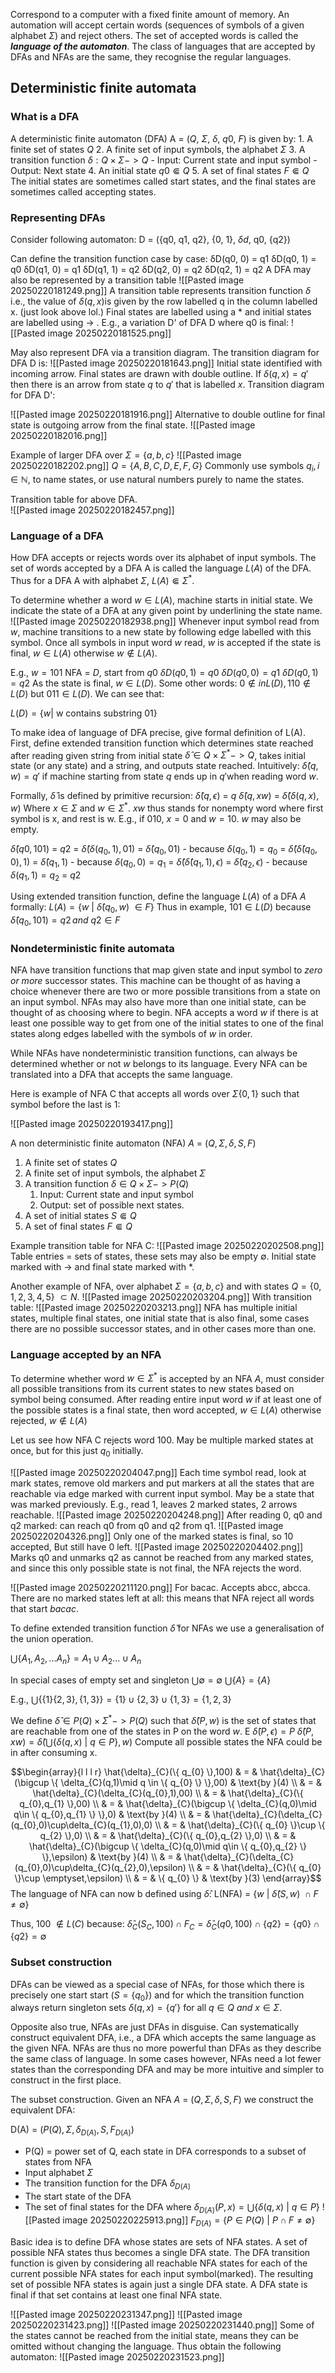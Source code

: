 Correspond to a computer with a fixed finite amount of memory. An automation will accept certain words (sequences of symbols of a given alphabet $\Sigma$) and reject others. The set of accepted words is called the ***language of the automaton***. The class of languages that are accepted by DFAs and NFAs are the same, they recognise the regular languages.

## Deterministic finite automata
### What is a DFA
A deterministic finite automaton (DFA) A = ($Q$, $\Sigma$, $\delta$, $q0$, $F$) is given by:
	1. A finite set of states $Q$
	2. A finite set of input symbols, the alphabet $\Sigma$
	3. A transition function $\delta : Q \times \Sigma -> Q$ 
		- Input: Current state and input symbol
		- Output: Next state
	4. An initial state $q0 \Subset Q$
	5. A set of final states $F \Subset Q$
The initial states are sometimes called start states, and the final states are sometimes called accepting states.

### Representing DFAs
Consider following automaton: 
D = ({q0, q1, q2}, {0, 1}, $\delta d$, q0, {q2})

Can define the transition function case by case:
	δD(q0, 0) = q1 
	δD(q0, 1) = q0 
	δD(q1, 0) = q1 
	δD(q1, 1) = q2 
	δD(q2, 0) = q2 
	δD(q2, 1) = q2
A DFA may also be represented by a transition table 
![[Pasted image 20250220181249.png]]
A transition table represents transition function $\delta$ i.e., the value of $\delta(q,x)$is given by the row labelled q in the column labelled x. (just look above lol.) Final states are labelled using a * and initial states are labelled using → .
E.g., a variation D' of DFA D where q0 is final:
![[Pasted image 20250220181525.png]]

May also represent DFA via a transition diagram. The transition diagram for DFA D is:
![[Pasted image 20250220181643.png]]
Initial state identified with incoming arrow. Final states are drawn with double outline. If $\delta(q,x)=q'$ then there is an arrow from state $q$ to $q'$ that is labelled $x$. 
Transition diagram for DFA D':

![[Pasted image 20250220181916.png]]
Alternative to double outline for final state is outgoing arrow from the final state. 
![[Pasted image 20250220182016.png]]

Example of larger DFA over $\Sigma=\{a,b,c\}$
![[Pasted image 20250220182202.png]]
$Q=\{A,B,C,D,E,F,G\}$
Commonly use symbols $q_i, i \in \mathbb{N}$, to name states, or use natural numbers purely to name the states.

Transition table for above DFA.  
![[Pasted image 20250220182457.png]]

### Language of a DFA
How DFA accepts or rejects words over its alphabet of input symbols. The set of words accepted by a DFA A is called the language $L(A)$ of the DFA. Thus for a DFA A with alphabet $\Sigma$, $L(A) \Subset \Sigma^*$.

To determine whether a word $w \in L(A)$, machine starts in initial state. We indicate the state of a DFA at any given point by underlining the state name. 
![[Pasted image 20250220182938.png]]
Whenever input symbol read from $w$, machine transitions to a new state by following edge labelled with this symbol. Once all symbols in input word $w$ read, $w$ is accepted if the state is final, $w \in L(A)$ otherwise $w \notin L(A)$.

E.g., $w = 101$ NFA = $D$, start from $q0$
	$δD(q0, 1) = q0$
	$δD(q0, 0) = q1$
	$δD(q0, 1) = q2$
As the state is final, $w \in L(D)$. 
Some other words: $0 \notin in L(D), 110 \notin L(D)$ but $011 \in L(D)$. We can see that: 

$L(D) = \{w | \text{ w contains substring } 01\}$

To make idea of language of DFA precise, give formal definition of L(A). First, define extended transition function which determines state reached after reading given string from initial state $\hat{\delta} \in Q \times \Sigma^* -> Q$, takes initial state (or any state) and a string, and outputs state reached.
Intuitively: $\hat{\delta}(q, w) = q'$ if machine starting from state $q$ ends up in $q'$when reading word $w$.

Formally, $\hat{\delta}$ is defined by primitive recursion: 
	$\hat{\delta}(q, \epsilon)$ = $q$
	 $\hat{\delta}(q, xw)$ = $\hat{\delta}(\delta(q,x),w)$
	 Where $x \in \Sigma$ and $w \in \Sigma^*$.
$xw$ thus stands for nonempty word where first symbol is x, and rest is w. E.g., if 010, $x = 0$ and $w = 10$. $w$ may also be empty.

$\hat{\delta}(q0, 101)$ = $q2$
	= $\hat{\delta}(\delta(q_0,1),01)$
	= $\hat{\delta}(q_0,01)$ - because $\delta(q_0, 1) = q_0$
	= $\hat{\delta}(\hat{\delta}(q_0,0),1)$
	= $\hat{\delta}(q_1,1)$ - because $\delta(q_0, 0) = q_1$
	= $\hat{\delta}(\hat{\delta}(q_1,1),\epsilon)$
	= $\hat{\delta}(q_2, \epsilon)$ - because $\delta(q_1, 1) = q_2$
	= $q2$

Using extended transition function, define the language $L(A)$ of a DFA $A$ formally:
	 $L(A) = \{w \ | \ \hat{\delta}(q_0, w) \ \in F\}$
Thus in example, $101 \in L(D)$ because $\hat{\delta}(q_0, 101) = q2 \, and \ q2 \in F$




### Nondeterministic finite automata
NFA have transition functions that map given state and input symbol to *zero or more* successor states. This machine can be thought of as having a choice whenever there are two or more possible transitions from a state on an input symbol. NFAs may also have more than one initial state, can be thought of as choosing where to begin. NFA accepts a word $w$ if there is at least one possible way to get from one of the initial states to one of the final states along edges labelled with the symbols of $w$ in order. 

While NFAs have nondeterministic transition functions, can always be determined whether or not $w$ belongs to its language. Every NFA can be translated into a DFA that accepts the same language. 

Here is example of NFA C that accepts all words over $\Sigma \{0,1\}$ such that symbol before the last is 1:

![[Pasted image 20250220193417.png]]

A non deterministic finite automaton (NFA) $A$ $=$ $(Q, \Sigma, \delta, S, F)$
1. A finite set of states $Q$
2. A finite set of input symbols, the alphabet $\Sigma$
3. A transition function $\delta \in Q \times \Sigma -> P(Q)$
	1. Input: Current state and input symbol
	2. Output: set of possible next states. 
4. A set of initial states $S \Subset Q$
5. A set of final states $F \Subset Q$

Example transition table for NFA C:
	 ![[Pasted image 20250220202508.png]]
Table entries = sets of states, these sets may also be empty $\emptyset$. Initial state marked with → and final state marked with *.

Another example of NFA, over alphabet $\Sigma = \{a,b,c\}$ and with states $Q = \{0,1,2,3,4,5\}$ $\subset N$. 
![[Pasted image 20250220203204.png]]
With transition table: 
![[Pasted image 20250220203213.png]]
NFA has multiple initial states, multiple final states, one initial state that is also final, some cases there are no possible successor states, and in other cases more than one.


### Language accepted by an NFA
To determine whether word $w \in \Sigma^*$ is accepted by an NFA $A$, must consider all possible transitions from its current states to new states based on symbol being consumed. After reading entire input word $w$ if at least one of the possible states is a final state, then word accepted, $w \in L(A)$ otherwise rejected, $w \notin L(A)$

Let us see how NFA C rejects word 100. May be multiple marked states at once, but for this just $q_0$ initially.

![[Pasted image 20250220204047.png]]
Each time symbol read, look at mark states, remove old markers and put markers at all the states that are reachable via edge marked with current input symbol. May be a state that was marked previously.
E.g., read 1, leaves 2 marked states, 2 arrows reachable.
![[Pasted image 20250220204248.png]]
After reading 0, q0 and q2 marked: can reach q0 from q0 and q2 from q1.
![[Pasted image 20250220204326.png]]
Only one of the marked states is final, so 10 accepted, But still have 0 left. 
![[Pasted image 20250220204402.png]]
Marks q0 and unmarks q2 as cannot be reached from any marked states, and since this only possible state is not final, the NFA rejects the word.

![[Pasted image 20250220211120.png]]
For bacac. Accepts abcc, abcca. 
There are no marked states left at all: this means that NFA reject all words that start $bacac$.


To define extended transition function $\hat{\delta}$ for NFAs we use a generalisation of the union operation. 

$\bigcup\{A_1, A_2,...A_n\} = A_1 \cup A_2...\cup A_n$

In special cases of empty set and singleton
$\bigcup\emptyset = \emptyset$
$\bigcup\{A\} = \{A\}$

E.g.,
$\bigcup\{\{1\}\{2,3\}, \{1,3\}\} = \{1\} \cup \{2,3\} \cup \{1,3\} = \{1,2,3\}$

We define $\hat{\delta} \in P(Q) \times {\Sigma^*} -> P(Q)$ such that $\hat{\delta} (P, w)$ is the set of states that are reachable from one of the states in P on the word $w$. 
E
$\hat{\delta}(P, \epsilon) = P$ 
$\hat{\delta}(P, xw) = \hat{\delta}(\bigcup\{\delta(q,x) \ | \ q \in P\}, w)$ 
Compute all possible states the NFA could be in after consuming x. 

$$\begin{array}{l l l r} \hat{\delta}_{C}(\{ q_{0} \},100) & = & \hat{\delta}_{C}(\bigcup \{ \delta_{C}(q,1)\mid q \in \{ q_{0} \} \},00) & \text{by }(4) \\ & = & \hat{\delta}_{C}(\delta_{C}(q_{0},1),00) \\ & = & \hat{\delta}_{C}(\{ q_{0},q_{1} \},00) \\ & = & \hat{\delta}_{C}(\bigcup \{ \delta_{C}(q,0)\mid q\in \{ q_{0},q_{1} \} \},0) & \text{by }(4) \\ & = & \hat{\delta}_{C}(\delta_{C}(q_{0},0)\cup\delta_{C}(q_{1},0),0) \\ & = & \hat{\delta}_{C}(\{ q_{0} \}\cup \{ q_{2} \},0) \\ & = & \hat{\delta}_{C}(\{ q_{0},q_{2} \},0) \\ & = & \hat{\delta}_{C}(\bigcup \{ \delta_{C}(q,0)\mid q\in \{ q_{0},q_{2} \} \},\epsilon) & \text{by }(4) \\ & = & \hat{\delta}_{C}(\delta_{C}(q_{0},0)\cup\delta_{C}(q_{2},0),\epsilon) \\ & = & \hat{\delta}_{C}(\{ q_{0} \}\cup \emptyset,\epsilon) \\ & = & \{ q_{0} \} & \text{by }(3) \end{array}$$
The language of NFA can now b defined using $\hat{\delta}$: 
L(NFA) = $\{w \ | \ \hat{\delta}(S, w) \ \cap F \not = \emptyset\}$

Thus, 100 $\notin L(C)$ because: 
	$\hat{\delta}_C (S_C , 100) \cap F_C = \hat{\delta}_C ({q0}, 100) \cap \{q2\} = \{q0\} \cap \{q2\} = \emptyset$

### Subset construction
DFAs can be viewed as a special case of NFAs, for those which there is precisely one start start ($S = \{q_0\}$) and for which the transition function always return singleton sets $\delta(q,x) = \{q'\}$ for all $q \in Q \ and \ x \in \Sigma$.

Opposite also true, NFAs are just DFAs in disguise. Can systematically construct equivalent DFA, i.e., a DFA which accepts the same language as the given NFA. NFAs are thus no more powerful than DFAs as they describe the same class of language. In some cases however, NFAs need a lot fewer states than the corresponding DFA and may be more intuitive and simpler to construct in the first place. 

The subset construction. Given an NFA $A$ = $(Q,\Sigma, \delta, S, F)$ we construct the equivalent DFA: 

D(A) = $(P(Q), \Sigma,\delta_{D(A)}, S, F_{D(A)})$
- P(Q) = power set of Q, each state in DFA corresponds to a subset of states from NFA
- Input alphabet $\Sigma$
- The transition function for the DFA $\delta_{D(A)}$
- The start state of the DFA
- The set of final states for the DFA
where 
	$\delta_{D(A)}(P, x) = \bigcup\{\delta(q,x) \ | \ q \in P\}$
		![[Pasted image 20250220225913.png]]
	$F_{D(A)} = \{P \in P(Q) \ | \ P \cap F \not = \emptyset\}$
		
Basic idea is to define DFA whose states are sets of NFA states. A set of possible NFA states thus becomes a single DFA state. The DFA transition function is given by considering all reachable NFA states for each of the current possible NFA states for each input symbol(marked). The resulting set of possible NFA states is again just a single DFA state. A DFA state is final if that set contains at least one final NFA state. 

![[Pasted image 20250220231347.png]]
![[Pasted image 20250220231423.png]]
![[Pasted image 20250220231440.png]]
Some of the states cannot be reached from the initial state, means they can be omitted without changing the language.
Thus obtain the following automaton:
![[Pasted image 20250220231523.png]]
